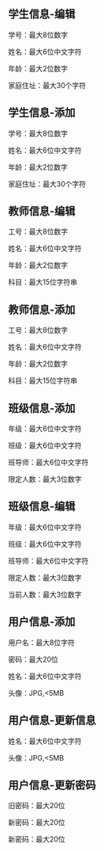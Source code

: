## 学生信息-编辑

学号：最大8位数字

姓名：最大6位中文字符

年龄：最大2位数字

家庭住址：最大30个字符

## 学生信息-添加

学号：最大8位数字

姓名：最大6位中文字符

年龄：最大2位数字

家庭住址：最大30个字符

## 教师信息-编辑

工号：最大8位数字

姓名：最大6位中文字符

年龄：最大2位数字

科目：最大15位字符串

## 教师信息-添加

工号：最大8位数字

姓名：最大6位中文字符

年龄：最大2位数字

科目：最大15位字符串

## 班级信息-添加

年级：最大6位中文字符

班级：最大6位中文字符

班导师：最大6位中文字符

限定人数：最大3位数字

## 班级信息-编辑

年级：最大6位中文字符

班级：最大6位中文字符

班导师：最大6位中文字符

限定人数：最大3位数字

当前人数：最大3位数字

## 用户信息-添加

用户名：最大8位字符

密码：最大20位

姓名：最大6位中文字符

头像：JPG,<5MB

## 用户信息-更新信息

姓名：最大6位中文字符

头像：JPG,<5MB

## 用户信息-更新密码

旧密码：最大20位

新密码：最大20位

新密码：最大20位